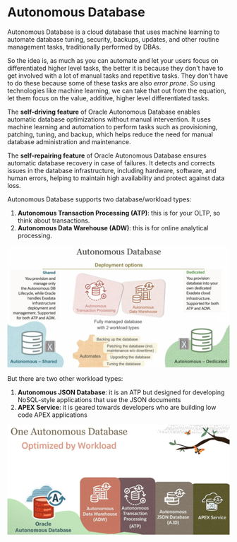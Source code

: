 # Autonomous Database

Autonomous Database is a cloud database that uses machine learning to automate database tuning, security, backups, updates, and other routine management tasks, traditionally performed by DBAs.

So the idea is, as much as you can automate and let your users focus on differentiated higher level tasks, the better it is because they don't have to get involved with a lot of manual tasks and repetitive tasks. They don't have to do these because some of these tasks are also *error prone*. So using technologies like machine learning, we can take that out from the equation, let them focus on the value, additive, higher level differentiated tasks.

The **self-driving feature** of Oracle Autonomous Database enables automatic database optimizations without manual intervention. It uses machine learning and automation to perform tasks such as provisioning, patching, tuning, and backup, which helps reduce the need for manual database administration and maintenance.

The **self-repairing feature** of Oracle Autonomous Database ensures automatic database recovery in case of failures. It detects and corrects issues in the database infrastructure, including hardware, software, and human errors, helping to maintain high availability and protect against data loss.

Autonomous Database supports two database/workload types:
1. **Autonomous Transaction Processing (ATP)**: this is for your OLTP,  so think about transactions. 
2. **Autonomous Data Warehouse (ADW)**: this is for online analytical processing. 

![Autonomous Database](../images/autonomous_database.png)

But there are two other workload types:
1. **Autonomous JSON Database**: it is an ATP but designed for developing NoSQL-style applications that use the JSON documents
2. **APEX Service**: it is geared towards developers who are building low code APEX applications

![optimized_by_workload](../images/optimized_by_workload.png)